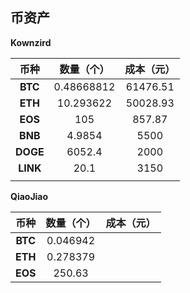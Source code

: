 ## 币资产

**Kownzird**


| **币种** | **数量（个）** | **成本（元）** |
| :-------------: | :------------: | :------------: |
| **BTC**  |   0.48668812   |    61476.51    |
| **ETH**  |   10.293622   |    50028.93    |
| **EOS**  |      105      |     857.87     |
| **BNB**  |   4.9854   |      5500      |
| **DOGE** |    6052.4    |       2000       |
| **LINK** |      20.1      |      3150      |
|          |                |                |



**QiaoJiao**

| **币种** | **数量（个）** | 成本（元） |
| :------: | :------------: | :--------: |
| **BTC**  |    0.046942    |            |
| **ETH**  |    0.278379    |            |
| **EOS**  |     250.63     |            |
